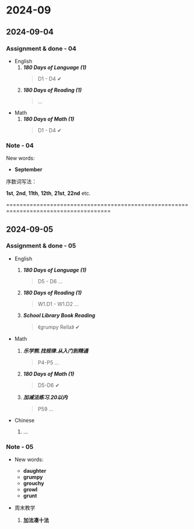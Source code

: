 # 2024-09

## 2024-09-04

### Assignment & done - 04

- English
  1. _**180 Days of Language (1)**_
     > D1 - D4 ✔
  2. _**180 Days of Reading (1)**_
     > ...
- Math
  1. _**180 Days of Math (1)**_
     > D1 - D4 ✔

### Note - 04

New words:

- **September**

序数词写法：

**1st**, **2nd**, **11th**, **12th**, **21st**, **22nd** etc.

=====================================================================================

## 2024-09-05

### Assignment & done - 05

- English
  1. _**180 Days of Language (1)**_
     > D5 - D6 ...
  2. _**180 Days of Reading (1)**_
     > W1.D1 - W1.D2 ...
  3. _**School Library Book Reading**_
     > 《grumpy Rella》 ✔

- Math
  1. _**乐学熊.找规律.从入门到精通**_
     > P4-P5 ...
  2. _**180 Days of Math (1)**_
     > D5-D6 ✔
  3. _**加减法练习.20以内**_
     > P59 ...

- Chinese
  1. ...

### Note - 05

- New words:
  - **daughter**
  - **grumpy**
  - **grouchy**
  - **growl**
  - **grunt**

- 周末教学
  1. **加法凑十法**
